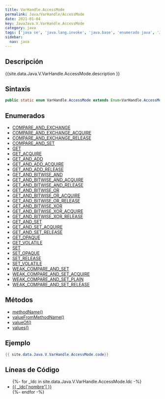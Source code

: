 ```yaml
---
title: VarHandle.AccessMode
permalink: Java/VarHandle/AccessMode
date: 2021-01-04
key: JavaJava.V.VarHandle.AccessMode
category: java
tags: ['java se', 'java.lang.invoke', 'java.base', 'enumerado java', 'Java 1.0']
sidebar: 
  nav: java
---
```


## Descripción
{{site.data.Java.V.VarHandle.AccessMode.description }}

## Sintaxis
~~~java
public static enum VarHandle.AccessMode extends Enum<VarHandle.AccessMode>
~~~

## Enumerados
* [COMPARE_AND_EXCHANGE](/Java/VarHandle/AccessMode/COMPARE_AND_EXCHANGE)
* [COMPARE_AND_EXCHANGE_ACQUIRE](/Java/VarHandle/AccessMode/COMPARE_AND_EXCHANGE_ACQUIRE)
* [COMPARE_AND_EXCHANGE_RELEASE](/Java/VarHandle/AccessMode/COMPARE_AND_EXCHANGE_RELEASE)
* [COMPARE_AND_SET](/Java/VarHandle/AccessMode/COMPARE_AND_SET)
* [GET](/Java/VarHandle/AccessMode/GET)
* [GET_ACQUIRE](/Java/VarHandle/AccessMode/GET_ACQUIRE)
* [GET_AND_ADD](/Java/VarHandle/AccessMode/GET_AND_ADD)
* [GET_AND_ADD_ACQUIRE](/Java/VarHandle/AccessMode/GET_AND_ADD_ACQUIRE)
* [GET_AND_ADD_RELEASE](/Java/VarHandle/AccessMode/GET_AND_ADD_RELEASE)
* [GET_AND_BITWISE_AND](/Java/VarHandle/AccessMode/GET_AND_BITWISE_AND)
* [GET_AND_BITWISE_AND_ACQUIRE](/Java/VarHandle/AccessMode/GET_AND_BITWISE_AND_ACQUIRE)
* [GET_AND_BITWISE_AND_RELEASE](/Java/VarHandle/AccessMode/GET_AND_BITWISE_AND_RELEASE)
* [GET_AND_BITWISE_OR](/Java/VarHandle/AccessMode/GET_AND_BITWISE_OR)
* [GET_AND_BITWISE_OR_ACQUIRE](/Java/VarHandle/AccessMode/GET_AND_BITWISE_OR_ACQUIRE)
* [GET_AND_BITWISE_OR_RELEASE](/Java/VarHandle/AccessMode/GET_AND_BITWISE_OR_RELEASE)
* [GET_AND_BITWISE_XOR](/Java/VarHandle/AccessMode/GET_AND_BITWISE_XOR)
* [GET_AND_BITWISE_XOR_ACQUIRE](/Java/VarHandle/AccessMode/GET_AND_BITWISE_XOR_ACQUIRE)
* [GET_AND_BITWISE_XOR_RELEASE](/Java/VarHandle/AccessMode/GET_AND_BITWISE_XOR_RELEASE)
* [GET_AND_SET](/Java/VarHandle/AccessMode/GET_AND_SET)
* [GET_AND_SET_ACQUIRE](/Java/VarHandle/AccessMode/GET_AND_SET_ACQUIRE)
* [GET_AND_SET_RELEASE](/Java/VarHandle/AccessMode/GET_AND_SET_RELEASE)
* [GET_OPAQUE](/Java/VarHandle/AccessMode/GET_OPAQUE)
* [GET_VOLATILE](/Java/VarHandle/AccessMode/GET_VOLATILE)
* [SET](/Java/VarHandle/AccessMode/SET)
* [SET_OPAQUE](/Java/VarHandle/AccessMode/SET_OPAQUE)
* [SET_RELEASE](/Java/VarHandle/AccessMode/SET_RELEASE)
* [SET_VOLATILE](/Java/VarHandle/AccessMode/SET_VOLATILE)
* [WEAK_COMPARE_AND_SET](/Java/VarHandle/AccessMode/WEAK_COMPARE_AND_SET)
* [WEAK_COMPARE_AND_SET_ACQUIRE](/Java/VarHandle/AccessMode/WEAK_COMPARE_AND_SET_ACQUIRE)
* [WEAK_COMPARE_AND_SET_PLAIN](/Java/VarHandle/AccessMode/WEAK_COMPARE_AND_SET_PLAIN)
* [WEAK_COMPARE_AND_SET_RELEASE](/Java/VarHandle/AccessMode/WEAK_COMPARE_AND_SET_RELEASE)

## Métodos
* [methodName()](/Java/VarHandle/AccessMode/methodName)
* [valueFromMethodName()](/Java/VarHandle/AccessMode/valueFromMethodName)
* [valueOf()](/Java/VarHandle/AccessMode/valueOf)
* [values()](/Java/VarHandle/AccessMode/values)

## Ejemplo
~~~java
{{ site.data.Java.V.VarHandle.AccessMode.code}}
~~~

## Líneas de Código
<ul>
{%- for _ldc in site.data.Java.V.VarHandle.AccessMode.ldc -%}
   <li>
       <a href="{{_ldc['url'] }}">{{ _ldc['nombre'] }}</a>
   </li>
{%- endfor -%}
</ul>
